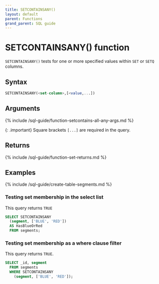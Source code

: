 ```yaml
---
title: SETCONTAINSANY()
layout: default
parent: Functions
grand_parent: SQL guide
---
```


# SETCONTAINSANY() function

`SETCONTAINSANY()` tests for one or more specified values within `SET` or `SETQ` columns.

## Syntax

```sql
SETCONTAINSANY(<set-column>,[<value,...])
```

## Arguments

{% include /sql-guide/function-setcontains-all-any-args.md %}

{: .important}
Square brackets `[...]` are required in the query.

## Returns

{% include /sql-guide/function-set-returns.md %}

## Examples

{% include /sql-guide/create-table-segments.md %}

### Testing set membership in the select list

This query returns `TRUE`

```sql
SELECT SETCONTAINSANY
  (segment, ['BLUE', 'RED'])
  AS HasBlueOrRed
  FROM segments;
```

### Testing set membership as a where clause filter

This query returns `TRUE`.

```sql
SELECT _id, segment
  FROM segments
  WHERE SETCONTAINSANY
    (segment, ['BLUE', 'RED']);
```
